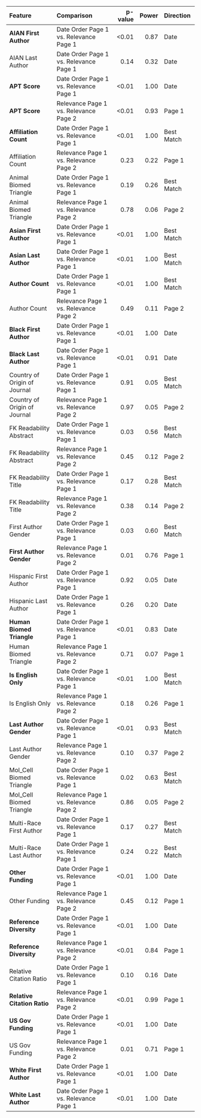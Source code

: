 | Feature                      | Comparison                             |   p-value |   Power | Direction   |
|:-----------------------------|:---------------------------------------|----------:|--------:|:------------|
| **AIAN First Author**        | Date Order Page 1 vs. Relevance Page 1 |     <0.01 |    0.87 | Date        |
| AIAN Last Author             | Date Order Page 1 vs. Relevance Page 1 |      0.14 |    0.32 | Date        |
| **APT Score**                | Date Order Page 1 vs. Relevance Page 1 |     <0.01 |    1.00 | Date        |
| **APT Score**                | Relevance Page 1 vs. Relevance Page 2  |     <0.01 |    0.93 | Page 1      |
| **Affiliation Count**        | Date Order Page 1 vs. Relevance Page 1 |     <0.01 |    1.00 | Best Match  |
| Affiliation Count            | Relevance Page 1 vs. Relevance Page 2  |      0.23 |    0.22 | Page 1      |
| Animal Biomed Triangle       | Date Order Page 1 vs. Relevance Page 1 |      0.19 |    0.26 | Best Match  |
| Animal Biomed Triangle       | Relevance Page 1 vs. Relevance Page 2  |      0.78 |    0.06 | Page 2      |
| **Asian First Author**       | Date Order Page 1 vs. Relevance Page 1 |     <0.01 |    1.00 | Best Match  |
| **Asian Last Author**        | Date Order Page 1 vs. Relevance Page 1 |     <0.01 |    1.00 | Best Match  |
| **Author Count**             | Date Order Page 1 vs. Relevance Page 1 |     <0.01 |    1.00 | Best Match  |
| Author Count                 | Relevance Page 1 vs. Relevance Page 2  |      0.49 |    0.11 | Page 2      |
| **Black First Author**       | Date Order Page 1 vs. Relevance Page 1 |     <0.01 |    1.00 | Date        |
| **Black Last Author**        | Date Order Page 1 vs. Relevance Page 1 |     <0.01 |    0.91 | Date        |
| Country of Origin of Journal | Date Order Page 1 vs. Relevance Page 1 |      0.91 |    0.05 | Best Match  |
| Country of Origin of Journal | Relevance Page 1 vs. Relevance Page 2  |      0.97 |    0.05 | Page 2      |
| FK Readability Abstract      | Date Order Page 1 vs. Relevance Page 1 |      0.03 |    0.56 | Best Match  |
| FK Readability Abstract      | Relevance Page 1 vs. Relevance Page 2  |      0.45 |    0.12 | Page 2      |
| FK Readability Title         | Date Order Page 1 vs. Relevance Page 1 |      0.17 |    0.28 | Best Match  |
| FK Readability Title         | Relevance Page 1 vs. Relevance Page 2  |      0.38 |    0.14 | Page 2      |
| First Author Gender          | Date Order Page 1 vs. Relevance Page 1 |      0.03 |    0.60 | Best Match  |
| **First Author Gender**      | Relevance Page 1 vs. Relevance Page 2  |      0.01 |    0.76 | Page 1      |
| Hispanic First Author        | Date Order Page 1 vs. Relevance Page 1 |      0.92 |    0.05 | Date        |
| Hispanic Last Author         | Date Order Page 1 vs. Relevance Page 1 |      0.26 |    0.20 | Date        |
| **Human Biomed Triangle**    | Date Order Page 1 vs. Relevance Page 1 |     <0.01 |    0.83 | Date        |
| Human Biomed Triangle        | Relevance Page 1 vs. Relevance Page 2  |      0.71 |    0.07 | Page 1      |
| **Is English Only**          | Date Order Page 1 vs. Relevance Page 1 |     <0.01 |    1.00 | Best Match  |
| Is English Only              | Relevance Page 1 vs. Relevance Page 2  |      0.18 |    0.26 | Page 1      |
| **Last Author Gender**       | Date Order Page 1 vs. Relevance Page 1 |     <0.01 |    0.93 | Best Match  |
| Last Author Gender           | Relevance Page 1 vs. Relevance Page 2  |      0.10 |    0.37 | Page 2      |
| Mol_Cell Biomed Triangle     | Date Order Page 1 vs. Relevance Page 1 |      0.02 |    0.63 | Best Match  |
| Mol_Cell Biomed Triangle     | Relevance Page 1 vs. Relevance Page 2  |      0.86 |    0.05 | Page 2      |
| Multi-Race First Author      | Date Order Page 1 vs. Relevance Page 1 |      0.17 |    0.27 | Best Match  |
| Multi-Race Last Author       | Date Order Page 1 vs. Relevance Page 1 |      0.24 |    0.22 | Best Match  |
| **Other Funding**            | Date Order Page 1 vs. Relevance Page 1 |     <0.01 |    1.00 | Date        |
| Other Funding                | Relevance Page 1 vs. Relevance Page 2  |      0.45 |    0.12 | Page 1      |
| **Reference Diversity**      | Date Order Page 1 vs. Relevance Page 1 |     <0.01 |    1.00 | Date        |
| **Reference Diversity**      | Relevance Page 1 vs. Relevance Page 2  |     <0.01 |    0.84 | Page 1      |
| Relative Citation Ratio      | Date Order Page 1 vs. Relevance Page 1 |      0.10 |    0.16 | Date        |
| **Relative Citation Ratio**  | Relevance Page 1 vs. Relevance Page 2  |     <0.01 |    0.99 | Page 1      |
| **US Gov Funding**           | Date Order Page 1 vs. Relevance Page 1 |     <0.01 |    1.00 | Date        |
| US Gov Funding               | Relevance Page 1 vs. Relevance Page 2  |      0.01 |    0.71 | Page 1      |
| **White First Author**       | Date Order Page 1 vs. Relevance Page 1 |     <0.01 |    1.00 | Date        |
| **White Last Author**        | Date Order Page 1 vs. Relevance Page 1 |     <0.01 |    1.00 | Date        |